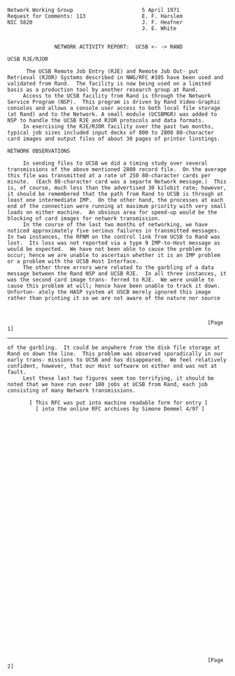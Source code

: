     Network Working Group                      5 April 1971
    Request for Comments: 113                  E. F. Harslem
    NIC 5820                                   J. F. Heafner
                                               J. E. White


                   NETWORK ACTIVITY REPORT:  UCSB <- -> RAND

    UCSB RJE/RJOR

          The UCSB Remote Job Entry (RJE) and Remote Job Out- put
    Retrieval (RJOR) Systems described in NWG/RFC #105 have been used and
    validated from Rand.  The facility is now being used on a limited
    basis as a production tool by another research group at Rand.
         Access to the UCSB facility from Rand is through the Network
    Service Program (NSP).  This program is driven by Rand Video-Graphic
    consoles and allows a console user access to both local file storage
    (at Rand) and to the Network. A small module (UCSBMGR) was added to
    NSP to handle the UCSB RJE and RJOR protocols and data formats.
         In exercising the RJE/RJOR facility over the past two months,
    typical job sizes included input decks of 800 to 2800 80-character
    card images and output files of about 30 pages of printer linstings.

    NETWORK OBSERVATIONS

         In sending files to UCSB we did a timing study over several
    transmissions of the above mentioned 2800 record file.  On the average
    this file was transmitted at a rate of 250 80-character cards per
    minute.  (Each 80-character card was a separte Network message.)  This
    is, of course, much less than the advertised 30 kilobit rate; however,
    it should be remembered that the path from Rand to UCSB is through at
    least one intermediate IMP.  On the other hand, the processes at each
    end of the connection were running at maximum priority with very small
    loads on either machine.  An obvious area for speed-up would be the
    blocking of card images for network transmission.
         In the course of the last two months of networking, we have
    noticed approximately five serious failures in transmitted messages.
    In two instances, the RFNM on the control link from UCSB to Rand was
    lost.  Its loss was not reported via a type 9 IMP-to-Host message as
    would be expected.  We have not been able to cause the problem to
    occur; hence we are unable to ascertain whether it is an IMP problem
    or a problem with the UCSB Host Interface.
         The other three errors were related to the garbling of a data
    message between the Rand NSP and UCSB RJE.  In all three instances, it
    was the second card image trans- ferred to RJE.  We were unable to
    cause this problem at will; hence have been unable to track it down.
    Unfortun- ately the HASP system at USCB merely ignored this image
    rather than printing it so we are not aware of the nature nor source



                                                                    [Page 1]

------------------------------------------------------------------------

``` newpage
of the garbling.  It could be anywhere from the disk file storage at
Rand on down the line.  This problem was observed sporadically in our
early trans- missions to UCSB and has disappeared.  We feel relatively
confident, however, that our Host software on either end was not at
fault.
     Lest these last two figures seem too terrifying, it should be
noted that we have run over 100 jobs at UCSB from Rand, each job
consisting of many Network transmissions.

       [ This RFC was put into machine readable form for entry ]
         [ into the online RFC archives by Simone Demmel 4/97 ]








































                                                                [Page 2]
```
